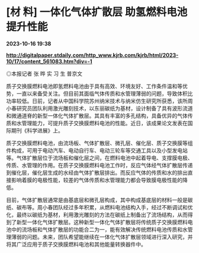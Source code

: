 # [材 料] 一体化气体扩散层 助氢燃料电池提升性能

**2023-10-16 19:38**

**http://digitalpaper.stdaily.com/http_www.kjrb.com/kjrb/html/2023-10/17/content_561083.htm?div=-1**

 ◎本报记者 张 晔 实 习 生 普京文

 质子交换膜燃料电池即氢燃料电池由于具有高效、环境友好、工作条件温和等优势，一直以来备受关注。但目前其面临气体传质和水管理薄弱的问题，导致体积比功率较低。日前，记者从中国科学院苏州纳米技术与纳米仿生研究所获悉，该所周小春研究员团队利用激光雕刻技术，以东丽碳纸为基材，设计制备了具有波形流道和微通道脊的新型一体化气体扩散层。其具有丰富的多孔结构，具备优异的气体传质和水管理能力，可提升质子交换膜燃料电池的性能。近日，该成果论文发表在国际期刊《科学进展》上。

 质子交换膜燃料电池，由流场板、气体扩散层、微孔层、催化层、质子交换膜等组件构成，可用于电动汽车、电动自行车、电动三轮车等交通工具以及小型发电站等。气体扩散层位于流场板和催化层之间，在燃料电池中起着导电、支撑膜电极、传质、水管理的作用。在质子交换膜燃料电池工作时，反应气体经气体扩散层传递到催化层，催化层生成的水经由气体扩散层排出。而反应气体的传质和水的排出直接影响着膜的电极性能，较差的气体传质和水管理能力都会导致膜电极性能的降低。

 目前，气体扩散层通常是由基底层和微孔层构成，其中构成基底层的材料一般是碳纸、碳布等。周小春团队经过多年积累，从燃料电池结构入手，经过不断调试和优化，最终以碳纸为基材，利用激光雕刻的方法在碳纸上制备出了流场结构，从而得到了新型一体化气体扩散层。这种新型一体化气体扩散层将传统质子交换膜燃料电池中的流场板和气体扩散层的功能合二为一，能有效解决传统燃料电池传质和水管理薄弱的问题。未来，团队希望能继续在一体化气体扩散层领域进行深入研究，并将其广泛应用于质子交换膜燃料电池和其他能量转换器件中。